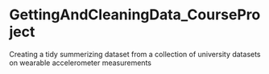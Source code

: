 GettingAndCleaningData_CourseProject
====================================

Creating a tidy summerizing dataset from a collection of university datasets on wearable accelerometer measurements
